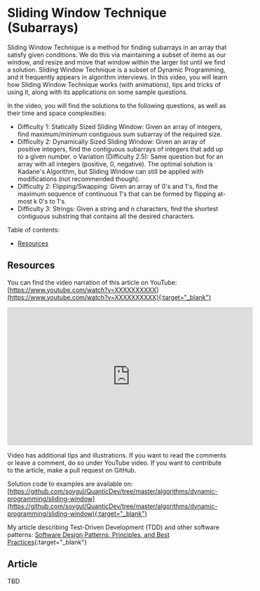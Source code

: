 # Sliding Window Technique (Subarrays)
Sliding Window Technique is a method for finding subarrays in an array that satisfy given conditions. We do this via maintaining a subset of items as our window, and resize and move that window within the larger list until we find a solution. Sliding Window Technique is a subset of Dynamic Programming, and it frequently appears in algorithm interviews. In this video, you will learn how Sliding Window Technique works (with animations), tips and tricks of using it, along with its applications on some sample questions.

In the video, you will find the solutions to the following questions, as well as their time and space complexities:

* Difficulty 1: Statically Sized Sliding Window: Given an array of integers, find maximum/minimum contiguous sum subarray of the required size.
* Difficulty 2: Dynamically Sized Sliding Window: Given an array of positive integers, find the contiguous subarrays of integers that add up to a given number.
o	Variation (Difficulty 2.5): Same question but for an array with all integers (positive, 0, negative). The optimal solution is Kadane's Algorithm, but Sliding Window can still be applied with modifications (not recommended though).
* Difficulty 2: Flipping/Swapping: Given an array of 0's and 1's, find the maximum sequence of continuous 1's that can be formed by flipping at-most k 0's to 1's.
* Difficulty 3: Strings: Given a string and n characters, find the shortest contiguous substring that contains all the desired characters.

Table of contents:
* [Resources](#resources)

## Resources
You can find the video narration of this article on YouTube: [https://www.youtube.com/watch?v=XXXXXXXXXX](https://www.youtube.com/watch?v=XXXXXXXXXX){:target="_blank"}

<iframe width="560" height="315" src="https://www.youtube.com/embed/XXXXXXXXXX" frameborder="0" allow="accelerometer; autoplay; encrypted-media; gyroscope; picture-in-picture" allowfullscreen></iframe>

Video has additional tips and illustrations. If you want to read the comments or leave a comment, do so under YouTube video. If you want to contribute to the article, make a pull request on GitHub.

Solution code to examples are available on: [https://github.com/soygul/QuanticDev/tree/master/algorithms/dynamic-programming/sliding-window](https://github.com/soygul/QuanticDev/tree/master/algorithms/dynamic-programming/sliding-window){:target="_blank"}

My article describing Test-Driven Development (TDD) and other software patterns: [Software Design Patterns, Principles, and Best Practices](/articles/software-design-patterns){:target="_blank"}

## Article
TBD